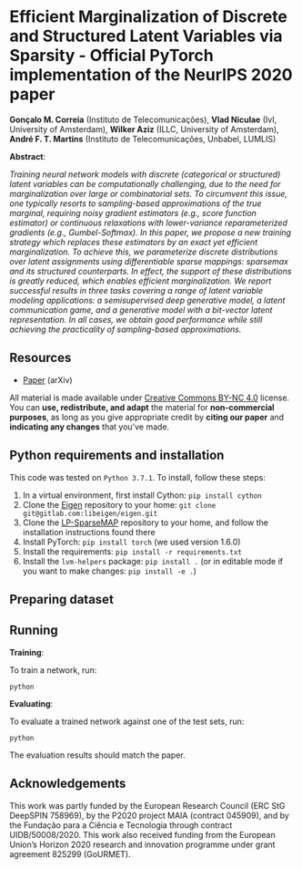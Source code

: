# Efficient Marginalization of Discrete and Structured Latent Variables via Sparsity - Official PyTorch implementation of the NeurIPS 2020 paper

**Gonçalo M. Correia** (Instituto de Telecomunicações), **Vlad Niculae** (IvI, University of Amsterdam), **Wilker Aziz** (ILLC, University of Amsterdam), **André F. T. Martins** (Instituto de Telecomunicações, Unbabel, LUMLIS)


**Abstract**:

_Training neural network models with discrete (categorical or structured) latent variables can be computationally challenging, due to the need for marginalization over large or combinatorial sets. To circumvent this issue, one typically resorts to sampling-based approximations of the true marginal, requiring noisy gradient estimators (e.g., score function estimator) or continuous relaxations with lower-variance reparameterized gradients (e.g., Gumbel-Softmax). In this paper, we propose a new training strategy which replaces these estimators by an exact yet efficient marginalization. To achieve this, we parameterize discrete distributions over latent assignments using differentiable sparse mappings: sparsemax and its structured counterparts. In effect, the support of these distributions is greatly reduced, which enables efficient marginalization. We report successful results in three tasks covering a range of latent variable modeling applications: a semisupervised deep generative model, a latent communication game, and a generative model with a bit-vector latent representation. In all cases, we obtain good performance while still achieving the practicality of sampling-based approximations._

## Resources

- [Paper](https://arxiv.org/abs/2007.01919) (arXiv)


All material is made available under [Creative Commons BY-NC 4.0](https://creativecommons.org/licenses/by-nc/4.0/) license. You can **use, redistribute, and adapt** the material for **non-commercial purposes**, as long as you give appropriate credit by **citing our paper** and **indicating any changes** that you've made.

## Python requirements and installation

This code was tested on `Python 3.7.1`. To install, follow these steps:

1. In a virtual environment, first install Cython: `pip install cython`
2. Clone the [Eigen](https://gitlab.com/libeigen/eigen) repository to your home: `git clone git@gitlab.com:libeigen/eigen.git`
3. Clone the [LP-SparseMAP](https://github.com/deep-spin/lp-sparsemap) repository to your home, and follow the installation instructions found there
4. Install PyTorch: `pip install torch` (we used version 1.6.0)
5. Install the requirements: `pip install -r requirements.txt`
6. Install the `lvm-helpers` package: `pip install .` (or in editable mode if you want to make changes: `pip install -e .`)

## Preparing dataset



## Running

**Training**:

To train a network, run:

```
python 
```

**Evaluating**:

To evaluate a trained network against one of the test sets, run:

```
python 
```

The evaluation results should match the paper.

## Acknowledgements

This work was partly funded by the European Research Council (ERC StG DeepSPIN 758969), by the P2020 project MAIA (contract 045909), and by the Fundação para a Ciência e Tecnologia through contract UIDB/50008/2020. This work also received funding from the European Union’s Horizon 2020 research and innovation programme under grant agreement 825299 (GoURMET).
